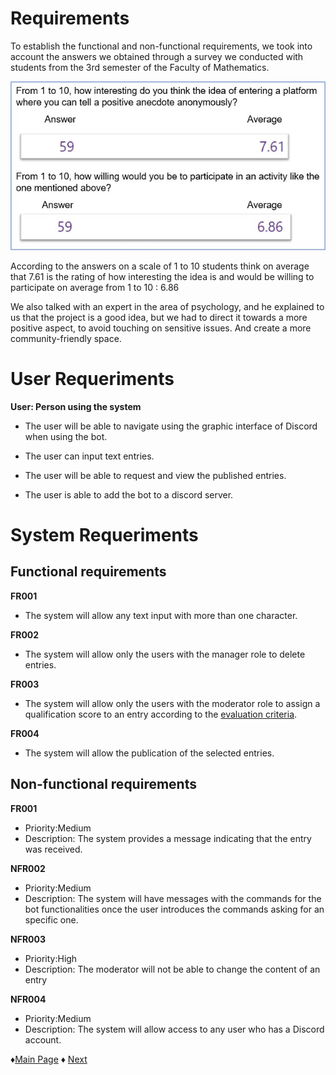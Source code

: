 # Requirements

To establish the functional and non-functional requirements, we took into account 
the answers we obtained through a survey we conducted with students from the 3rd semester of 
the Faculty of Mathematics.

![Survey](https://github.com/Edwin-Lines/Project-Cosmos/blob/main/Resources/Images/SURVEY_IMAGE_2.jpg)

According to the answers on a scale of 1 to 10 students think on average that 7.61 is the rating 
of how interesting the idea is and would be willing to participate on average from 1 to 10 : 6.86


We also talked with an expert in the area of psychology, and he explained to us that the project is a 
good idea, but we had to direct it towards a more positive aspect, to avoid touching on sensitive issues.
And create a more community-friendly space.

# User Requeriments
**User: Person using the system**

- The user will be able to navigate using the graphic interface of Discord when using the bot.

- The user can input text entries.

- The user will be able to request and view the published entries.

- The user is able to add the bot to a discord server.


# System Requeriments

## Functional requirements

**FR001** 
- The system will allow any text input with more than one character.

**FR002** 
- The system will allow only the users with the manager role to delete entries.

**FR003** 
- The system will allow only the users with the moderator role to assign a qualification score to an entry according to the [evaluation criteria](https://github.com/Edwin-Lines/Project-Cosmos/blob/Second-Deadline/Documentation/Prototypes%20and%20Resources/Rubric%20for%20post.pdf).

**FR004** 
- The system will allow the publication of the selected entries.


## Non-functional requirements


**FR001** 
- Priority:Medium 
- Description: The system provides a message indicating that the entry was received.

**NFR002** 
- Priority:Medium
- Description: The system will have messages with the commands for the bot functionalities once the user introduces the commands asking for an specific one.

**NFR003** 
- Priority:High
- Description: The moderator will not be able to change the content of an entry

**NFR004**
- Priority:Medium
- Description: The system will allow access to any user who has a Discord account.
 


 ♦[Main Page](https://github.com/Edwin-Lines/Project-Cosmos/tree/Third-Deadline) 
 ♦ [Next](https://github.com/Edwin-Lines/Project-Cosmos/tree/Third-Deadline/Documentation/Use%20Cases%20Diagram,%20User%20Stories%20&%20Use%20Scenarios "Next")
